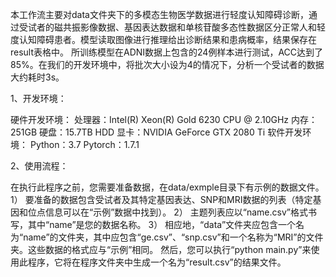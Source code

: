 
本工作流主要对data文件夹下的多模态生物医学数据进行轻度认知障碍诊断，通过受试者的磁共振影像数据、基因表达数据和单核苷酸多态性数据区分正常人和轻度认知障碍患者。模型读取图像进行推理给出诊断结果和患病概率，结果保存在result表格中。
所训练模型在ADNI数据上包含的24例样本进行测试，ACC达到了85%。在我们的开发环境中，将批次大小设为4的情况下，分析一个受试者的数据大约耗时3s。

1、开发环境：

硬件开发环境：
处理器：Intel(R) Xeon(R) Gold 6230 CPU @ 2.10GHz
内存：251GB
硬盘：15.7TB HDD
显卡：NVIDIA GeForce GTX 2080 Ti
软件开发环境：
Python：3.7
Pytorch：1.7.1

2、使用流程：

在执行此程序之前，您需要准备数据，在data/exmple目录下有示例的数据文件。
1） 要准备的数据包含受试者及其特定基因表达、SNP和MRI数据的列表（特定基因和位点信息可以在“示例”数据中找到）。
2） 主题列表应以“name.csv”格式书写，其中“name”是您的数据名称。
3） 相应地，“data”文件夹应包含一个名为“name”的文件夹，其中应包含“ge.csv”、“snp.csv”和一个名称为“MRI”的文件夹。这些数据的格式应与“示例”相同。
然后，您可以执行“python main.py”来使用此程序，它将在程序文件夹中生成一个名为“result.csv”的结果文件。
